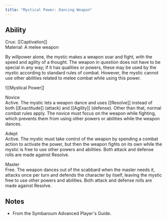 ```yaml
---
title: "Mystical Power: Dancing Weapon"
---
```

## Ability
Crux: [[Captivation]]<br>Material: A melee weapon

By willpower alone, the mystic makes a weapon soar and fight, with the speed and agility of a thought. The weapon in question does not have to be special in any way; if it has qualities or powers, these may be used by the mystic according to standard rules of combat. However, the mystic cannot use other abilities related to melee combat while using this power.

![[Mystical Power]]

Novice<br>Active. The mystic lets a weapon dance and uses [[Resolve]] instead of both [[Exactitude]] (attack) and [[Agility]] (defense). Other than that, normal combat rules apply. The novice must focus on the weapon while fighting, which prevents them from using other powers or abilities while the weapon dances.

Adept<br>Active. The mystic must take control of the weapon by spending a combat action to activate the power, but then the weapon fights on its own while the mystic is free to use other powers and abilities. Both attack and defense rolls are made against Resolve.

Master<br>Free. The weapon dances out of the scabbard when the master needs it, attacks once per turn and defends the character by itself, leaving the mystic free to use other powers and abilities. Both attack and defense rolls are made against Resolve.
## Notes
* From the Symbaroum Advanced Player's Guide.